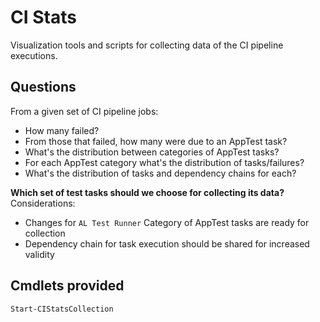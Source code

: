 # CI Stats

Visualization tools and scripts for collecting data of the CI pipeline executions.

## Questions
From a given set of CI pipeline jobs:
- How many failed?
- From those that failed, how many were due to an AppTest task?
- What's the distribution between categories of AppTest tasks?
- For each AppTest category what's the distribution of tasks/failures?
- What's the distribution of tasks and dependency chains for each?

**Which set of test tasks should we choose for collecting its data?**
Considerations:
- Changes for `AL Test Runner` Category of AppTest tasks are ready for collection
- Dependency chain for task execution should be shared for increased validity

## Cmdlets provided
`Start-CIStatsCollection`